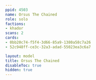 ```yaml
---
ppid: 4503
name: Orsus The Chained
role: solo
factions:
- khador
scans: 2
cards:
- 0bb20c74-f5f4-3d66-85a9-1380a58c7a26
- 52c948ff-ce3c-32a3-adad-55023ea3c6a7

layout: model
title: Orsus The Chained
disableToc: true
hidden: true
---
```

